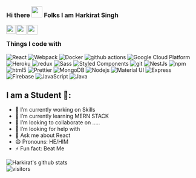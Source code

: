 ### Hi there <img src="https://github.com/TheDudeThatCode/TheDudeThatCode/blob/master/Assets/Hi.gif" width="29px"> Folks I am Harkirat Singh
<a href="https://www.linkedin.com/in/harkirat-singh-60a4541b6/">
  <img align="left" width="24px" src="https://cdn.jsdelivr.net/npm/simple-icons@v3/icons/linkedin.svg"  />
</a>
<a href="https://twitter.com/harkiratsm">
  <img align="left" width="26px" src="https://cdn.jsdelivr.net/npm/simple-icons@v3/icons/twitter.svg" />
</a>
<a href="mailto:multaniharry714@gmail.com">
  <img align="left" width="26px" src="https://cdn.jsdelivr.net/npm/simple-icons@v3/icons/gmail.svg" />
</a>
<!-- <a href="https://www.youtube.com/channel/UCfv8cds8AfIM3UZtAWOz6Gg">
  <img align="left" width="26px" src="https://cdn.jsdelivr.net/npm/simple-icons@v3/icons/youtube.svg" />
</a> -->
<!-- <a href="http://dev.to/kunal">
  <img align="left" width="26px" src="https://cdn.jsdelivr.net/npm/simple-icons@v3/icons/medium.svg" />
</a> -->

<br />
<h3>Things I code with</h3>
<p>
  <img alt="React" src="https://img.shields.io/badge/-React-45b8d8?style=flat-square&logo=react&logoColor=white" />
  <img alt="Webpack" src="https://img.shields.io/badge/-Webpack-8DD6F9?style=flat-square&logo=webpack&logoColor=white" /> 
  <img alt="Docker" src="https://img.shields.io/badge/-Docker-46a2f1?style=flat-square&logo=docker&logoColor=white" />
  <img alt="github actions" src="https://img.shields.io/badge/-Github_Actions-2088FF?style=flat-square&logo=github-actions&logoColor=white" />
  <img alt="Google Cloud Platform" src="https://img.shields.io/badge/-Google_Cloud_Platform-1a73e8?style=flat-square&logo=google-cloud&logoColor=white" />
  <img alt="Heroku" src="https://img.shields.io/badge/-Heroku-430098?style=flat-square&logo=heroku&logoColor=white" />
  <img alt="redux" src="https://img.shields.io/badge/-Redux-764ABC?style=flat-square&logo=redux&logoColor=white" />
  <img alt="Sass" src="https://img.shields.io/badge/-Sass-CC6699?style=flat-square&logo=sass&logoColor=white" />
  <img alt="Styled Components" src="https://img.shields.io/badge/-Styled_Components-db7092?style=flat-square&logo=styled-components&logoColor=white" />
  <img alt="git" src="https://img.shields.io/badge/-Git-F05032?style=flat-square&logo=git&logoColor=white" />
  <img alt="NestJs" src="https://img.shields.io/badge/-NestJs-ea2845?style=flat-square&logo=nestjs&logoColor=white" />
  <img alt="npm" src="https://img.shields.io/badge/-NPM-CB3837?style=flat-square&logo=npm&logoColor=white" />
  <img alt="html5" src="https://img.shields.io/badge/-HTML5-E34F26?style=flat-square&logo=html5&logoColor=white" />
  <img alt="Prettier" src="https://img.shields.io/badge/-Prettier-F7B93E?style=flat-square&logo=prettier&logoColor=white" />
  <img alt="MongoDB" src="https://img.shields.io/badge/-MongoDB-13aa52?style=flat-square&logo=mongodb&logoColor=white" />
  <img alt="Nodejs" src="https://img.shields.io/badge/-Nodejs-43853d?style=flat-square&logo=Node.js&logoColor=white" />
  <img alt="Material UI" src="https://img.shields.io/badge/-Material%20UI-45b8d8?style=flat-square&logo=material-ui&logoColor=white" />
  <img alt="Express" src="https://img.shields.io/badge/-Express-ff0000?style=flat-square&logo=express&logoColor=white" />
  <img alt="Firebase" src="https://img.shields.io/badge/-firebase-ffffff?style=flat-square&logo=firebase&logoColor=ffa540" />
  <img alt="JavaScript" src="https://img.shields.io/badge/-JavaScript-F7DF1E?style=flat-square&logo=JavaScript&logoColor=black"/>
  <img alt="Java" src="https://img.shields.io/badge/-Java-000000?style=flat-square&logo=Java&logoColor=white" />
 
</p>

## I am a Student 🚀:

- 🔭 I’m currently working on Skills
- 🌱 I’m currently learning MERN STACK
- 👯 I’m looking to collaborate on .....
- 🤔 I’m looking for help with 
- 💬 Ask me about React
- 😄 Pronouns: HE/HIM
- ⚡ Fun fact: Beat Me




![Harkirat's github stats](https://github-readme-stats.vercel.app/api?username=harkiratsm&show_icons=true&hide_border=true)
<br />
![visitors](https://visitor-badge.laobi.icu/badge?page_id=harkiratsm.harkiratsm)
